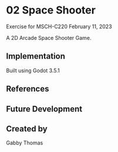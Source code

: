 # 02 Space Shooter

Exercise for MSCH-C220
February 11, 2023

A 2D Arcade Space Shooter Game.

## Implementation
Built using Godot 3.5.1

## References

## Future Development

## Created by
Gabby Thomas
